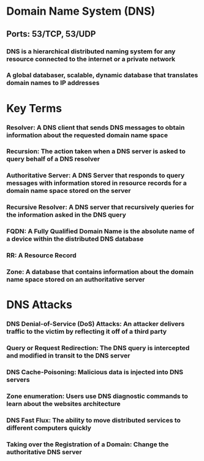 # Domain Name System (DNS)

## Ports: 53/TCP, 53/UDP

### DNS is a hierarchical distributed naming system for any resource connected to the internet or a private network

### A global databaser, scalable, dynamic database that translates domain names to IP addresses

# Key Terms

### Resolver: A DNS client that sends DNS messages to obtain information about the requested domain name space

### Recursion: The action taken when a DNS server is asked to query behalf of a DNS resolver

### Authoritative Server: A DNS Server that responds to query messages with information stored in resource records for a domain name space stored on the server

### Recursive Resolver: A DNS server that recursively queries for the information asked in the DNS query

### FQDN: A Fully Qualified Domain Name is the absolute name of a device within the distributed DNS database

### RR: A Resource Record

### Zone: A database that contains information about the domain name space stored on an authoritative server

# DNS Attacks

### DNS Denial-of-Service (DoS) Attacks: An attacker delivers traffic to the victim by reflecting it off of a third party

### Query or Request Redirection: The DNS query is intercepted and modified in transit to the DNS server

### DNS Cache-Poisoning: Malicious data is injected into DNS servers

### Zone enumeration: Users use DNS diagnostic commands to learn about the websites architecture

### DNS Fast Flux: The ability to move distributed services to different computers quickly

### Taking over the Registration of a Domain: Change the authoritative DNS server
